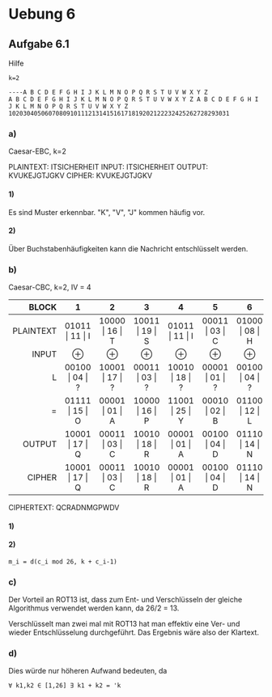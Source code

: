 # Uebung 6

## Aufgabe 6.1

Hilfe
```
k=2

----A B C D E F G H I J K L M N O P Q R S T U V W X Y Z
A B C D E F G H I J K L M N O P Q R S T U V W X Y Z A B C D E F G H I J K L M N O P Q R S T U V W X Y Z
1020304050607080910111213141516171819202122232425262728293031
```

### a)
Caesar-EBC,
k=2

PLAINTEXT: ITSICHERHEIT
INPUT:     ITSICHERHEIT
OUTPUT:    KVUKEJGTJGKV
CIPHER:    KVUKEJGTJGKV

#### 1)
Es sind Muster erkennbar. "K", "V", "J" kommen häufig vor.

#### 2)
Über Buchstabenhäufigkeiten kann die Nachricht entschlüsselt werden.

### b)
Caesar-CBC,
k=2,
IV = 4

| BLOCK     | 1                | 2                | 3                | 4                | 5                | 6                | 7                | 8                | 9                | 10               | 11               | 12               |
| --------: | :--------------: | :--------------: | :--------------: | :--------------: | :--------------: | :--------------: | :--------------: | :--------------: | :--------------: | :--------------: | :--------------: | :--------------: |
| PLAINTEXT | 01011 \| 11 \| I | 10000 \| 16 \| T | 10011 \| 19 \| S | 01011 \| 11 \| I | 00011 \| 03 \| C | 01000 \| 08 \| H | 00101 \| 05 \| E | 10010 \| 18 \| R | 01000 \| 08 \| H | 00101 \| 05 \| E | 01011 \| 11 \| I | 10000 \| 16 \| T |
| INPUT     |        ⊕         |        ⊕         |        ⊕         |         ⊕        |         ⊕        |         ⊕        |         ⊕        |         ⊕        |         ⊕        |         ⊕        |         ⊕        |         ⊕        |
|         L | 00100 \| 04 \| ? | 10001 \| 17 \| ? | 00011 \| 03 \| ? | 10010 \| 18 \| ? | 00001 \| 01 \| ? | 00100 \| 04 \| ? | 01110 \| 14 \| ? | 01101 \| 13 \| ? | 00110 \| 06 \| ? | 10000 \| 16 \| ? | 10111 \| 23 \| ? | 00100 \| 04 \| ? |
|         = | 01111 \| 15 \| O | 00001 \| 01 \| A | 10000 \| 16 \| P | 11001 \| 25 \| Y | 00010 \| 02 \| B | 01100 \| 12 \| L | 01011 \| 11 \| K | 11111 \| 31 \| E | 01110 \| 14 \| N | 10101 \| 21 \| U | 11100 \| 28 \| B | 10100 \| 20 \| T |
| OUTPUT    | 10001 \| 17 \| Q | 00011 \| 03 \| C | 10010 \| 18 \| R | 00001 \| 01 \| A | 00100 \| 04 \| D | 01110 \| 14 \| N | 01101 \| 13 \| M | 00111 \| 07 \| G | 10000 \| 16 \| P | 10111 \| 23 \| W | 00100 \| 04 \| D | 10110 \| 22 \| V |
| CIPHER    | 10001 \| 17 \| Q | 00011 \| 03 \| C | 10010 \| 18 \| R | 00001 \| 01 \| A | 00100 \| 04 \| D | 01110 \| 14 \| N | 01101 \| 13 \| M | 00111 \| 07 \| G | 10000 \| 16 \| P | 10111 \| 23 \| W | 00100 \| 04 \| D | 10110 \| 22 \| V |

CIPHERTEXT: QCRADNMGPWDV

#### 1)

#### 2)
```
m_i = d(c_i mod 26, k + c_i-1)
```

### c)
Der Vorteil an ROT13 ist, dass zum Ent- und Verschlüsseln der gleiche Algorithmus verwendet werden kann, da 26/2 = 13.

Verschlüsselt man zwei mal mit ROT13 hat man effektiv eine Ver- und wieder Entschlüsselung durchgeführt.
Das Ergebnis wäre also der Klartext.

### d)
Dies würde nur höheren Aufwand bedeuten, da
```
∀ k1,k2 ∈ [1,26] ∃ k1 + k2 = 'k
```